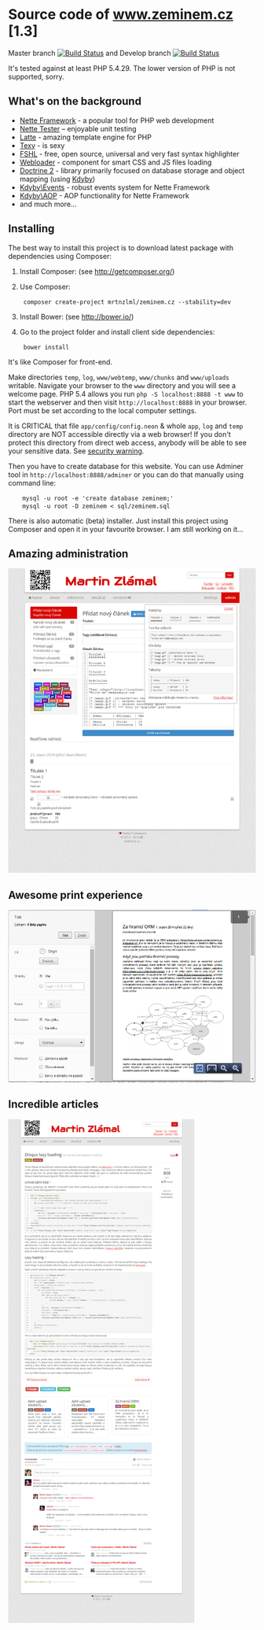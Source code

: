 Source code of www.zeminem.cz [1.3]
====================================

Master branch [![Build Status](https://travis-ci.org/mrtnzlml/www.zeminem.cz.svg?branch=master)](https://travis-ci.org/mrtnzlml/www.zeminem.cz) and Develop branch [![Build Status](https://travis-ci.org/mrtnzlml/www.zeminem.cz.svg?branch=develop)](https://travis-ci.org/mrtnzlml/www.zeminem.cz)

It's tested against at least PHP 5.4.29. The lower version of PHP is not supported, sorry.

What's on the background
------------------------
- [Nette Framework](http://nette.org/en/) - a popular tool for PHP web development
- [Nette Tester](http://tester.nette.org/en/) – enjoyable unit testing
- [Latte](http://latte.nette.org/en/) - amazing template engine for PHP
- [Texy](http://texy.info/en/) - is sexy
- [FSHL](http://fshl.kukulich.cz/) - free, open source, universal and very fast syntax highlighter
- [Webloader](https://github.com/janmarek/WebLoader) - component for smart CSS and JS files loading
- [Doctrine 2](http://www.doctrine-project.org/) - library primarily focused on database storage and object mapping (using [Kdyby](https://github.com/Kdyby/Doctrine))
- [Kdyby\Events](https://github.com/Kdyby/Events) - robust events system for Nette Framework
- [Kdyby\AOP](https://github.com/Kdyby/Aop) - AOP functionality for Nette Framework
- and much more...

Installing
----------
The best way to install this project is to download latest package with dependencies using Composer:

1. Install Composer: (see http://getcomposer.org/)
2. Use Composer:

		composer create-project mrtnzlml/zeminem.cz --stability=dev
		
3. Install Bower: (see http://bower.io/)
4. Go to the project folder and install client side dependencies:

		bower install

It's like Composer for front-end.

Make directories `temp`, `log`, `www/webtemp`, `www/chunks` and `www/uploads` writable.
Navigate your browser to the `www` directory and you will see a welcome page.
PHP 5.4 allows you run `php -S localhost:8888 -t www` to start the webserver and
then visit `http://localhost:8888` in your browser.
Port must be set according to the local computer settings.

It is CRITICAL that file `app/config/config.neon` & whole `app`, `log`
and `temp` directory are NOT accessible directly via a web browser! If you
don't protect this directory from direct web access, anybody will be able to see
your sensitive data. See [security warning](http://nette.org/security-warning).

Then you have to create database for this website. You can use Adminer tool in
`http://localhost:8888/adminer` or you can do that manually using command line:

		mysql -u root -e 'create database zeminem;'
        mysql -u root -D zeminem < sql/zeminem.sql
        
There is also automatic (beta) installer. Just install this project using Composer and open
it in your favourite browser. I am still working on it...

Amazing administration
-----------------------
![Administration](www/img/screens/admin.png)

Awesome print experience
------------------------
![Print view](www/img/screens/print.png)

Incredible articles
-------------------
![Incredible article](www/img/screens/article.png)